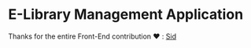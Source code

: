 # E-Library Management Application

Thanks for the entire Front-End contribution :heart: : [Sid](https://github.com/Sid200026)
